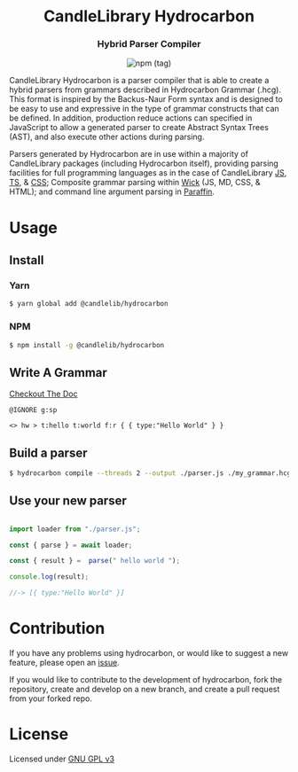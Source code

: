 <h1 align=center>CandleLibrary Hydrocarbon</h1>

<h3 align=center>Hybrid Parser Compiler</h3>

<p align=center> <img alt="npm (tag)" src="https://img.shields.io/npm/v/@candlelib/hydrocarbon?style=for-the-badge&logo=appveyor"> </p>


CandleLibrary Hydrocarbon is a parser compiler that is able to create a hybrid parsers from grammars described in Hydrocarbon 
Grammar (.hcg). This format is inspired by the Backus-Naur Form syntax and is designed to be easy to use and expressive in the type of grammar 
constructs that can be defined. In addition, production reduce actions can specified in JavaScript to allow a generated parser to create 
Abstract Syntax Trees (AST), and also execute other actions during parsing. 

Parsers generated by Hydrocarbon are in use within a majority of CandleLibrary packages (including Hydrocarbon itself), providing parsing 
facilities for full programming languages as in the case of CandleLibrary [JS](https://github.com/CandleLibrary/js), [TS](https://github.com/CandleLibrary/ts), & [CSS](https://github.com/CandleLibrary/css); Composite grammar parsing within [Wick](https://github.com/CandleLibrary/wick) (JS, MD, CSS, & HTML); and command line argument
parsing in [Paraffin](https://github.com/CandleLibrary/paraffin).

# Usage

## Install

### Yarn
```bash
$ yarn global add @candlelib/hydrocarbon
```

### NPM
```bash
$ npm install -g @candlelib/hydrocarbon
```
## Write A Grammar

[Checkout The Doc](./site/creating_a_grammar.index.md)

```
@IGNORE g:sp

<> hw > t:hello t:world f:r { { type:"Hello World" } }

```


## Build a parser

```bash
$ hydrocarbon compile --threads 2 --output ./parser.js ./my_grammar.hcg
```

## Use your new parser

```ts

import loader from "./parser.js";

const { parse } = await loader;

const { result } =  parse(" hello world ");

console.log(result);

//-> [{ type:"Hello World" }]

```

# Contribution

If you have any problems using hydrocarbon, or would like to suggest a new feature, please open an [issue](https://github.com/CandleLibrary/hydrocarbon/issues).

If you would like to contribute to the development of hydrocarbon, fork the repository, create and develop on a new branch, and create a pull request from your forked repo.

# License

Licensed under [GNU GPL v3](./LICENSE)

